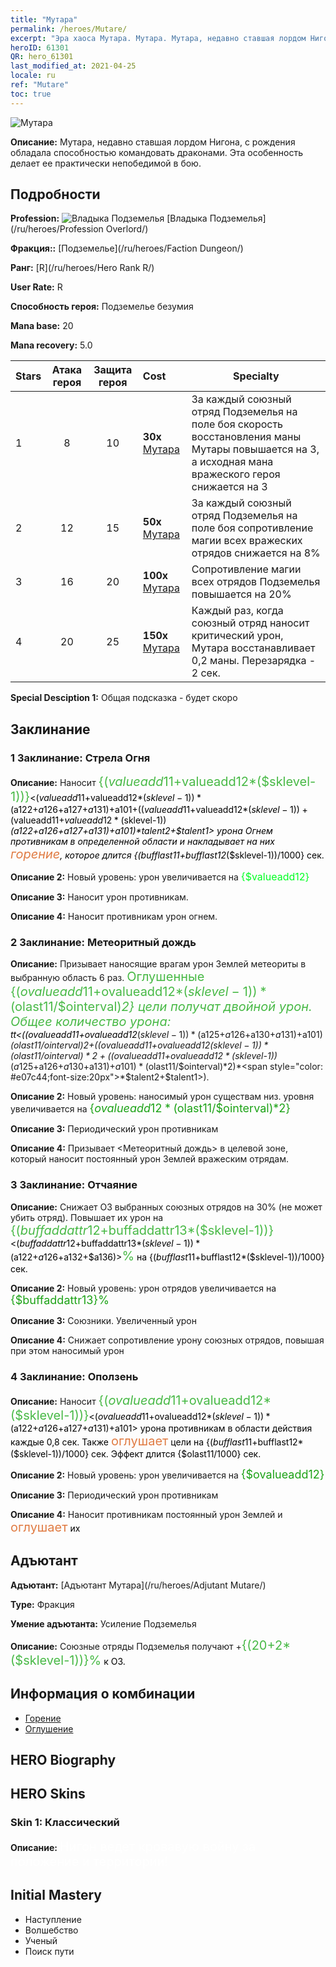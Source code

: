 ```yaml
---
title: "Мутара"
permalink: /heroes/Mutare/
excerpt: "Эра хаоса Мутара. Мутара. Мутара, недавно ставшая лордом Нигона, с рождения обладала способностью командовать драконами. Эта особенность делает ее практически непобедимой в бою."
heroID: 61301
QR: hero_61301
last_modified_at: 2021-04-25
locale: ru
ref: "Mutare"
toc: true
---
```

  ![Мутара](/images/h/h_Mutare.jpg)

 **Описание:** Мутара, недавно ставшая лордом Нигона, с рождения обладала способностью командовать драконами. Эта особенность делает ее практически непобедимой в бою.
## Подробности
 **Profession:** ![Владыка Подземелья](/images/h/h_prof_16.png)  [Владыка Подземелья](/ru/heroes/Profession Overlord/)

 **Фракция::** [Подземелье](/ru/heroes/Faction Dungeon/)

 **Ранг:** [R](/ru/heroes/Hero Rank R/)

 **User Rate:** R

 **Способность героя:** Подземелье безумия

 **Mana base:** 20

 **Mana recovery:** 5.0


  | Stars | Атака героя | Защита героя | Cost |     Specialty     |
  |---------|:---------------:|:---------------:|:--|--------------------|
  |    1    | 8 | 10 | **30x** [Мутара](/ItemsRU/her_389/) | За каждый союзный отряд Подземелья на поле боя скорость восстановления маны Мутары повышается на 3, а исходная мана вражеского героя снижается на 3 |
  |    2    | 12 | 15 | **50x** [Мутара](/ItemsRU/her_389/) | За каждый союзный отряд Подземелья на поле боя сопротивление магии всех вражеских отрядов снижается на 8% |
  |    3    | 16 | 20 | **100x** [Мутара](/ItemsRU/her_389/) | Сопротивление магии всех отрядов Подземелья повышается на 20% |
  |    4    | 20 | 25 | **150x** [Мутара](/ItemsRU/her_389/) | Каждый раз, когда союзный отряд наносит критический урон, Мутара восстанавливает 0,2 маны. Перезарядка - 2 сек. |

 **Special Desciption 1:** Общая подсказка - будет скоро

## Заклинание
### 1 Заклинание: Стрела Огня
 **Описание:** Наносит <span style="color: #48b946;font-size:20px">{($valueadd11+$valueadd12*($sklevel-1))}</span><span style="color: black"><($valueadd11+$valueadd12*($sklevel-1))*($a122+$a126+$a127+$a131)+$a101+(($valueadd11+$valueadd12*($sklevel-1))+($valueadd11+$valueadd12*($sklevel-1))*($a122+$a126+$a127+$a131)+$a101)*$talent2+$talent1> урона Огнем противникам в определенной области и накладывает на них <span style="color: #e07c44;font-size:20px">горение</span><span style="color: black">, которое длится {($bufflast11+$bufflast12*($sklevel-1))/1000} сек.

 **Описание 2:** Новый уровень: урон увеличивается на <span style="color: #00ff22;font-size:16px">{$valueadd12}</span><span style="color: black">

 **Описание 3:** Наносит урон противникам.

 **Описание 4:** Наносит противникам урон огнем.

### 2 Заклинание: Метеоритный дождь
 **Описание:** Призывает наносящие врагам урон Землей метеориты в выбранную область 6 раз. <span style="color: #48b946;font-size:20px">Оглушенные {($ovalueadd11+$ovalueadd12*($sklevel-1))*($olast11/$ointerval)*2} цели получат двойной урон. Общее количество урона: </span><span style="color: black">$t$t<(($ovalueadd11+$ovalueadd12*($sklevel-1))*($a125+$a126+$a130+$a131)+$a101)*($olast11/$ointerval)*2+(($ovalueadd11+$ovalueadd12*($sklevel-1))*($olast11/$ointerval)*2+(($ovalueadd11+$ovalueadd12*($sklevel-1))*($a125+$a126+$a130+$a131)+$a101)*($olast11/$ointerval)*2)*<span style="color: #e07c44;font-size:20px">*$talent2+$talent1>).

 **Описание 2:** Новый уровень: наносимый урон существам низ. уровня увеличивается на <span style="color: #1ca216;font-size:18px">{$ovalueadd12*($olast11/$ointerval)*2}</span><span style="color: black">

 **Описание 3:** Периодический урон противникам

 **Описание 4:** Призывает <Метеоритный дождь> в целевой зоне, который наносит постоянный урон Землей вражеским отрядам.

### 3 Заклинание: Отчаяние
 **Описание:** Снижает ОЗ выбранных союзных отрядов на 30% (не может убить отряд). Повышает их урон на <span style="color: #48b946;font-size:20px">{($buffaddattr12+$buffaddattr13*($sklevel-1))}</span><span style="color: black"><($buffaddattr12+$buffaddattr13*($sklevel-1))*($a122+$a126+$a132+$a136)><span style="color: #48b946;font-size:20px">%</span><span style="color: black"> на {($bufflast11+$bufflast12*($sklevel-1))/1000} сек.

 **Описание 2:** Новый уровень: урон отрядов увеличивается на <span style="color: #1ca216;font-size:18px">{$buffaddattr13}%</span><span style="color: black">

 **Описание 3:** Союзники. Увеличенный урон

 **Описание 4:** Снижает сопротивление урону союзных отрядов, повышая при этом наносимый урон

### 4 Заклинание: Оползень
 **Описание:** Наносит <span style="color: #48b946;font-size:20px">{($ovalueadd11+$ovalueadd12*($sklevel-1))}</span><span style="color: black"><($ovalueadd11+$ovalueadd12*($sklevel-1))*($a122+$a126+$a127+$a131)+$a101> урона противникам в области действия каждые 0,8 сек. Также <span style="color: #e07c44;font-size:20px">оглушает</span><span style="color: black"> цели на {($bufflast11+$bufflast12*($sklevel-1))/1000} сек. Эффект длится {$olast11/1000} сек.

 **Описание 2:** Новый уровень: урон увеличивается на <span style="color: #1ca216;font-size:18px">{$ovalueadd12}</span><span style="color: black">

 **Описание 3:** Периодический урон противникам

 **Описание 4:** Наносит противникам постоянный урон Землей и <span style="color: #e07c44;font-size:20px">оглушает</span><span style="color: black"> их


## Адъютант

 **Адъютант:**  [Адъютант Мутара](/ru/heroes/Adjutant Mutare/) 

 **Type:**  Фракция 

 **Умение адъютанта:**  Усиление Подземелья 

 **Описание:** Союзные отряды Подземелья получают +<span style="color: #48b946;font-size:20px">{(20+2*($sklevel-1))}%</span><span style="color: black"> к ОЗ.

## Информация о комбинации

* [Горение](/ru/combination/Горение/) 
* [Оглушение](/ru/combination/Оглушение/) 

## HERO Biography

## HERO Skins
### Skin 1: **Классический**

 **Описание:** <span style="color: #ffffff;font-size:20px">Нигон ведет кровавую войну за положение и территории!</span>



## Initial Mastery
   - Наступление
   - Волшебство
   - Ученый
   - Поиск пути
